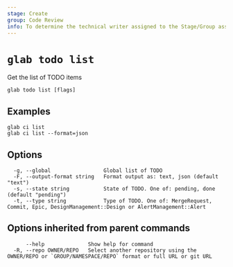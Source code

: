 ```yaml
---
stage: Create
group: Code Review
info: To determine the technical writer assigned to the Stage/Group associated with this page, see https://about.gitlab.com/handbook/product/ux/technical-writing/#assignments
---
```


<!--
This documentation is auto generated by a script.
Please do not edit this file directly. Run `make gen-docs` instead.
-->

# `glab todo list`

Get the list of TODO items

```plaintext
glab todo list [flags]
```

## Examples

```plaintext
glab ci list
glab ci list --format=json

```

## Options

```plaintext
  -g, --global                 Global list of TODO
  -F, --output-format string   Format output as: text, json (default "text")
  -s, --state string           State of TODO. One of: pending, done (default "pending")
  -t, --type string            Type of TODO. One of: MergeRequest, Commit, Epic, DesignManagement::Design or AlertManagement::Alert
```

## Options inherited from parent commands

```plaintext
      --help              Show help for command
  -R, --repo OWNER/REPO   Select another repository using the OWNER/REPO or `GROUP/NAMESPACE/REPO` format or full URL or git URL
```

